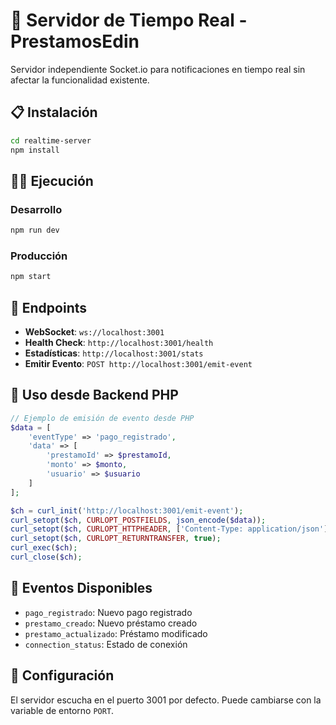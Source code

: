 # 🚀 Servidor de Tiempo Real - PrestamosEdin

Servidor independiente Socket.io para notificaciones en tiempo real sin afectar la funcionalidad existente.

## 📋 Instalación

```bash
cd realtime-server
npm install
```

## 🏃‍♂️ Ejecución

### Desarrollo
```bash
npm run dev
```

### Producción
```bash
npm start
```

## 🔗 Endpoints

- **WebSocket**: `ws://localhost:3001`
- **Health Check**: `http://localhost:3001/health`
- **Estadísticas**: `http://localhost:3001/stats`
- **Emitir Evento**: `POST http://localhost:3001/emit-event`

## 📡 Uso desde Backend PHP

```php
// Ejemplo de emisión de evento desde PHP
$data = [
    'eventType' => 'pago_registrado',
    'data' => [
        'prestamoId' => $prestamoId,
        'monto' => $monto,
        'usuario' => $usuario
    ]
];

$ch = curl_init('http://localhost:3001/emit-event');
curl_setopt($ch, CURLOPT_POSTFIELDS, json_encode($data));
curl_setopt($ch, CURLOPT_HTTPHEADER, ['Content-Type: application/json']);
curl_setopt($ch, CURLOPT_RETURNTRANSFER, true);
curl_exec($ch);
curl_close($ch);
```

## 🎯 Eventos Disponibles

- `pago_registrado`: Nuevo pago registrado
- `prestamo_creado`: Nuevo préstamo creado
- `prestamo_actualizado`: Préstamo modificado
- `connection_status`: Estado de conexión

## 🔧 Configuración

El servidor escucha en el puerto 3001 por defecto. Puede cambiarse con la variable de entorno `PORT`.